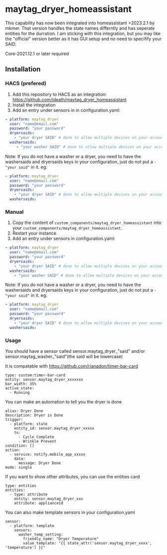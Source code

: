 # maytag_dryer_homeassistant


This capability has now been integrated into homeassistant >2023.2.1 by mkmer. That version handles the state names differntly and has seperate entities for the durration. I am sticking with this integration, but you may like the "official" version better as it has GUI setup and no need to specifify your SAID.

Core-2021.12.1 or later required

## Installation

### HACS (prefered)

1. Add this repository to HACS as an integration: https://github.com/jdeath/maytag_dryer_homeassistant
1. Install the integration
1. Add an entry under sensors in in configuration.yaml:

```yaml
- platform: maytag_dryer
  user: "name@email.com"
  password: "your password"
  dryersaids:
    - "your dryer SAID" # done to allow multiple devices on your account. Use uppercase letters, use the "SAID" shown in the maytag app
  washersaids:
     - "your washer SAID" # done to allow multiple devices on your account. Use uppercase letters, use the "SAID" shown in the maytag app
```
Note: If you do not have a washer or a dryer, you need to have the washersaids and dryersaids keys in your configuration, just do not put a ```- "your said"``` in it. eg:
```yaml
- platform: maytag_dryer
  user: "name@email.com"
  password: "your password"
  dryersaids:
    - "your dryer SAID" # done to allow multiple devices on your account. Use uppercase letters, use the "SAID" shown in the maytag app
  washersaids:
```


### Manual

1. Copy the content of `custom_components/maytag_dryer_homeassistant` into your `custom_components/maytag_dryer_homeassistant`.
1. Restart your instance
1. Add an entry under sensors in configuration.yaml:

```yaml
- platform: maytag_dryer
  user: "name@email.com"
  password: "your password"
  dryersaids:
    - "your dryer SAID" # done to allow multiple devices on your account. Use uppercase letters, use the "SAID" shown in the maytag app
  washersaids:
    - "your washer SAID" # done to allow multiple devices on your account. Use uppercase letters, use the "SAID" shown in the maytag app
```
Note: If you do not have a washer or a dryer, you need to have the washersaids and dryersaids keys in your configuration, just do not put a ```- "your said"``` in it. eg:

```yaml
- platform: maytag_dryer
  user: "name@email.com"
  password: "your password"
  dryersaids:
    - "your dryer SAID" # done to allow multiple devices on your account. Use uppercase letters, use the "SAID" shown in the maytag app
  washersaids:
```

### Usage
You should have a sensor called sensor.maytag_dryer_"said" and/or sensor.maytag_washer_"said"(the said will be lowercase)

It is compatable with https://github.com/rianadon/timer-bar-card

```
type: custom:timer-bar-card
entity: sensor.maytag_dryer_xxxxxxx
bar_width: 35%
active_state:
  - Running
```

You can make an automation to tell you the dryer is done
```
alias: Dryer Done
description: Dryer is Done
trigger:
  - platform: state
    entity_id: sensor.maytag_dryer_xxxxx
    to:
      - Cycle Complete
      - Wrinkle Prevent
condition: []
action:
  - service: notify.mobile_app_xxxxx
    data:
      message: Dryer Done
mode: single
```

If you want to show other attributes, you can use the entities card
```
type: entities
entities:
  - type: attribute
    entity: sensor.maytag_dryer_xxx
    attribute: applianceid
```

You can also make template sensors in your configuration.yaml
```
sensor:
  - platform: template
    sensors:
      washer_temp_setting:
        friendly_name: "Dryer Temperature"
        value_template: "{{ state_attr('sensor.maytag_dryer_xxxx', 'temperature') }}"
```
